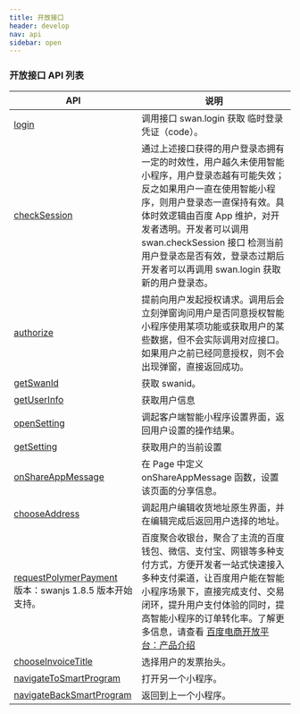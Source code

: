 ```yaml
---
title: 开放接口
header: develop
nav: api
sidebar: open
---
```

### 开放接口 API 列表

|API|说明|
|----|----|
|<a href="https://smartprogram.baidu.com/docs/develop/api/open_login/#login">login</a>| 调用接口 swan.login 获取 临时登录凭证（code）。|
|<a href="https://smartprogram.baidu.com/docs/develop/api/open_login/#checkSession">checkSession</a>|通过上述接口获得的用户登录态拥有一定的时效性，用户越久未使用智能小程序，用户登录态越有可能失效；反之如果用户一直在使用智能小程序，则用户登录态一直保持有效。具体时效逻辑由百度 App 维护，对开发者透明。开发者可以调用 swan.checkSession 接口 检测当前用户登录态是否有效，登录态过期后开发者可以再调用 swan.login 获取新的用户登录态。|
|<a href="https://smartprogram.baidu.com/docs/develop/api/open_authorize/#authorize">authorize</a>|提前向用户发起授权请求。调用后会立刻弹窗询问用户是否同意授权智能小程序使用某项功能或获取用户的某些数据，但不会实际调用对应接口。如果用户之前已经同意授权，则不会出现弹窗，直接返回成功。|
|<a href="https://smartprogram.baidu.com/docs/develop/api/open_userinfo/#getSwanId">getSwanId</a>|获取 swanid。|
|<a href="https://smartprogram.baidu.com/docs/develop/api/open_userinfo/#getUserInfo">getUserInfo</a>|获取用户信息|
|<a href="https://smartprogram.baidu.com/docs/develop/api/open_setting/#openSetting">openSetting</a>|调起客户端智能小程序设置界面，返回用户设置的操作结果。|
|<a href="https://smartprogram.baidu.com/docs/develop/api/open_setting/#getSetting">getSetting</a>|获取用户的当前设置|
|<a href="https://smartprogram.baidu.com/docs/develop/api/open_share/#onShareAppMessage">onShareAppMessage</a>|在 Page 中定义 onShareAppMessage 函数，设置该页面的分享信息。|
|<a href="https://smartprogram.baidu.com/docs/develop/api/open_chooseaddress/#chooseAddress">chooseAddress</a>|调起用户编辑收货地址原生界面，并在编辑完成后返回用户选择的地址。|
|<a href="https://smartprogram.baidu.com/docs/develop/api/open_payment/#requestPolymerPayment">requestPolymerPayment </a><br/>版本：swanjs 1.8.5 版本开始支持。|百度聚合收银台，聚合了主流的百度钱包、微信、支付宝、网银等多种支付方式，方便开发者一站式快速接入多种支付渠道，让百度用户能在智能小程序场景下，直接完成支付、交易闭环，提升用户支付体验的同时，提高智能小程序的订单转化率。了解更多信息，请查看 [百度电商开放平台：产品介绍](http://dianshang.baidu.com/platform/doclist/index.html#!/doc/nuomiplus_3_business/mini_program_cashier/product_intro.md)|
|<a href="https://smartprogram.baidu.com/docs/develop/api/open_chooseinvoicetitle/#chooseInvoiceTitle">chooseInvoiceTitle</a>|选择用户的发票抬头。|
|<a href="https://smartprogram.baidu.com/docs/develop/api/open_smartprogram/#navigateToSmartProgram">navigateToSmartProgram</a>|打开另一个小程序。|
|<a href="https://smartprogram.baidu.com/docs/develop/api/open_smartprogram/#navigateBackSmartProgram">navigateBackSmartProgram</a>|返回到上一个小程序。|




